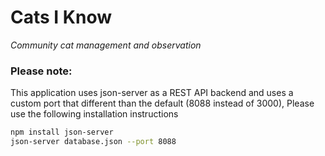 # Cats I Know

*Community cat management and observation*

### Please note: 

This application uses json-server as a REST API backend and uses a custom port that different than the default (8088 instead of 3000), Please use the following installation instructions

```bash
npm install json-server
json-server database.json --port 8088
```
